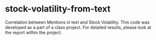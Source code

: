 stock-volatility-from-text
==========================

Correlation between Mentions in text and Stock Volatility. 
This code was developed as a part of a class project. 
For detailed results, please look at the report within the project. 
